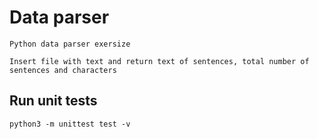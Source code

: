 # Data parser
    Python data parser exersize
    
    Insert file with text and return text of sentences, total number of sentences and characters


## Run unit tests

    python3 -m unittest test -v





